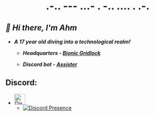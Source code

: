 <html>
  <body>
    <h1 align="center">.-.. --- ...- . -.. .... . .-.</h1>

  ## *👋 Hi there, I'm Ahm*
    
  - ***A 17 year old diving into a technological realm!***

    - ***Headquarters - [Bionic Gridlock](https://discord.gg/w2hjjanuD4)***
  
    - ***Discord bot - [Assister](https://discord.ly/assister)***

  ## Discord:
  - <img src="https://cdn.prod.website-files.com/6257adef93867e50d84d30e2/636e0a6ca814282eca7172c6_icon_clyde_white_RGB.svg" alt="Discord" height="30px" width="30px">

    - [![Discord Presence](https://lanyard.cnrad.dev/api/1202651568667885570)](https://discord.com/users/1202651568667885570)
  </body>
</html>
